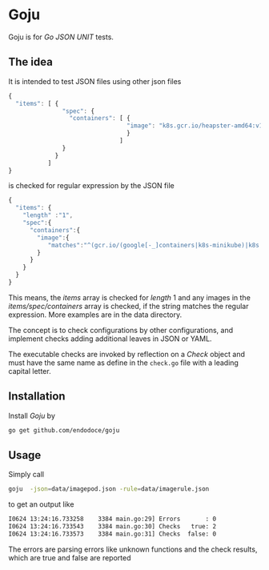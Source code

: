 # Goju

Goju is for _Go JSON UNIT_ tests.

## The idea

It is intended to test JSON files using other json files

```javascript
{
  "items": [ {
               "spec": {
                 "containers": [ {
                                 "image": "k8s.gcr.io/heapster-amd64:v1.5.0"
                                 }
                               ]
               }
             }
           ]
}
```

is checked for regular expression by the JSON file

```javascript
{
  "items": {
    "length" :"1",
    "spec":{
      "containers":{
        "image":{
           "matches":"^(gcr.io/(google[-_]containers|k8s-minikube)|k8s.gcr.io)"
        }
      }
    }
  }
}
```

This means, the _items_ array is checked for _length_ 1 and any images in the _items/spec/containers_ array is checked, if the string matches the regular expression.
More examples are in the data directory.

The concept is to check configurations by other configurations, and implement checks adding additional leaves in JSON or YAML.

The executable checks are invoked by reflection on a _Check_ object and must have the same name as define in the `check.go` file with a leading capital letter.

## Installation

Install _Goju_ by

```bash
go get github.com/endodoce/goju
```

## Usage

Simply call

```bash  
goju  -json=data/imagepod.json -rule=data/imagerule.json
```

to get an output like

```bash
I0624 13:24:16.733258    3384 main.go:29] Errors       : 0
I0624 13:24:16.733543    3384 main.go:30] Checks   true: 2
I0624 13:24:16.733573    3384 main.go:31] Checks  false: 0
```

The errors are parsing errors like unknown functions and the
check results, which are true and false are reported